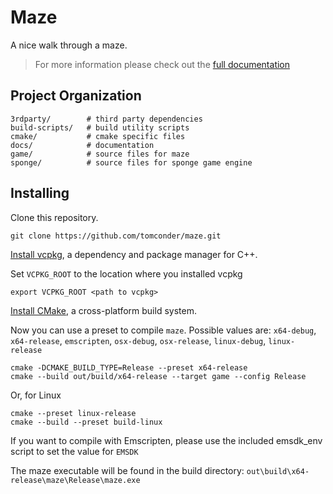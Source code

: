 # Maze

A nice walk through a maze.

> For more information please check out the [full documentation](https://tomconder.github.io/maze/)

## Project Organization

    3rdparty/        # third party dependencies
    build-scripts/   # build utility scripts
    cmake/           # cmake specific files
    docs/            # documentation
    game/            # source files for maze
    sponge/          # source files for sponge game engine


## Installing

Clone this repository.

```
git clone https://github.com/tomconder/maze.git
```

[Install vcpkg](https://github.com/microsoft/vcpkg#getting-started), a dependency and package manager for C++.

Set `VCPKG_ROOT` to the location where you installed vcpkg

```
export VCPKG_ROOT <path to vcpkg>
```

[Install CMake](https://cmake.org/install/), a cross-platform build system.

Now you can use a preset to compile `maze`. Possible values are: `x64-debug`, `x64-release`, `emscripten`, `osx-debug`, `osx-release`, `linux-debug`, `linux-release`
```
cmake -DCMAKE_BUILD_TYPE=Release --preset x64-release
cmake --build out/build/x64-release --target game --config Release
```
Or, for Linux
```
cmake --preset linux-release
cmake --build --preset build-linux
```
If you want to compile with Emscripten, please use the included emsdk_env script to set the value for `EMSDK`

The maze executable will be found in the build directory: `out\build\x64-release\maze\Release\maze.exe`
